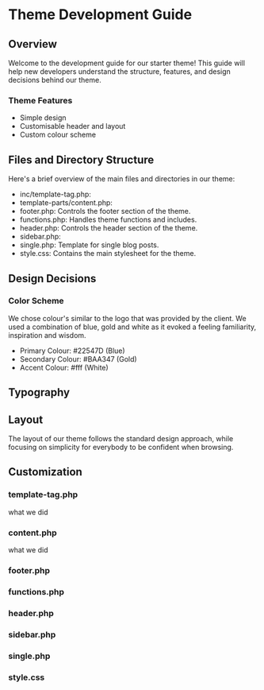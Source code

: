 # Theme Development Guide

## Overview

Welcome to the development guide for our starter theme! This guide will help new developers understand the structure, features, and design decisions behind our theme.


### Theme Features

- Simple design
- Customisable header and layout
- Custom colour scheme


## Files and Directory Structure

Here's a brief overview of the main files and directories in our theme:

- inc/template-tag.php: 
- template-parts/content.php: 
- footer.php: Controls the footer section of the theme.
- functions.php: Handles theme functions and includes.
- header.php: Controls the header section of the theme.
- sidebar.php: 
- single.php: Template for single blog posts.
- style.css: Contains the main stylesheet for the theme.


## Design Decisions

### Color Scheme
We chose colour's similar to the logo that was provided by the client. We used a combination of blue, gold and white as it evoked a feeling familiarity, inspiration and wisdom.

- Primary Colour: #22547D (Blue)
- Secondary Colour: #BAA347 (Gold)
- Accent Colour: #fff (White)


## Typography


## Layout
The layout of our theme follows the standard design approach, while focusing on simplicity for everybody to be confident when browsing.


## Customization

### template-tag.php
what we did

### content.php
what we did

### footer.php

### functions.php

### header.php

### sidebar.php

### single.php

### style.css